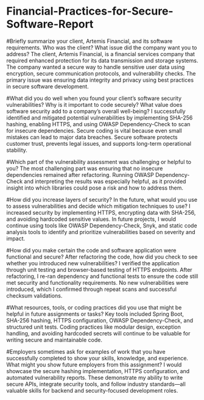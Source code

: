 # Financial-Practices-for-Secure-Software-Report

#Briefly summarize your client, Artemis Financial, and its software requirements. Who was the client? What issue did the company want you to address?
The client, Artemis Financial, is a financial services company that required enhanced protection for its data transmission and storage systems. The company wanted a secure way to handle sensitive user data using encryption, secure communication protocols, and vulnerability checks. The primary issue was ensuring data integrity and privacy using best practices in secure software development.

#What did you do well when you found your client’s software security vulnerabilities? Why is it important to code securely? What value does software security add to a company’s overall well-being?
I successfully identified and mitigated potential vulnerabilities by implementing SHA-256 hashing, enabling HTTPS, and using OWASP Dependency-Check to scan for insecure dependencies. Secure coding is vital because even small mistakes can lead to major data breaches. Secure software protects customer trust, prevents legal issues, and supports long-term operational stability.

#Which part of the vulnerability assessment was challenging or helpful to you?
The most challenging part was ensuring that no insecure dependencies remained after refactoring. Running OWASP Dependency-Check and interpreting the results was especially helpful, as it provided insight into which libraries could pose a risk and how to address them.

#How did you increase layers of security? In the future, what would you use to assess vulnerabilities and decide which mitigation techniques to use?
I increased security by implementing HTTPS, encrypting data with SHA-256, and avoiding hardcoded sensitive values. In future projects, I would continue using tools like OWASP Dependency-Check, Snyk, and static code analysis tools to identify and prioritize vulnerabilities based on severity and impact.

#How did you make certain the code and software application were functional and secure? After refactoring the code, how did you check to see whether you introduced new vulnerabilities?
I verified the application through unit testing and browser-based testing of HTTPS endpoints. After refactoring, I re-ran dependency and functional tests to ensure the code still met security and functionality requirements. No new vulnerabilities were introduced, which I confirmed through repeat scans and successful checksum validations.

#What resources, tools, or coding practices did you use that might be helpful in future assignments or tasks?
Key tools included Spring Boot, SHA-256 hashing, HTTPS configuration, OWASP Dependency-Check, and structured unit tests. Coding practices like modular design, exception handling, and avoiding hardcoded secrets will continue to be valuable for writing secure and maintainable code.

#Employers sometimes ask for examples of work that you have successfully completed to show your skills, knowledge, and experience. What might you show future employers from this assignment?
I would showcase the secure hashing implementation, HTTPS configuration, and automated vulnerability reports. These demonstrate my ability to write secure APIs, integrate security tools, and follow industry standards—all valuable skills for backend and security-focused development roles.
